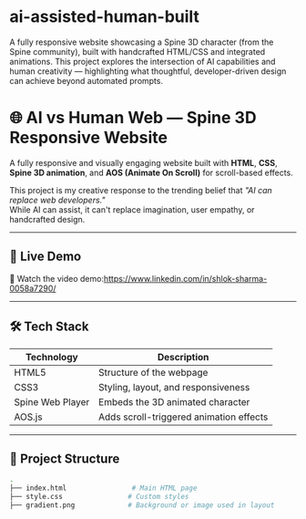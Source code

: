 # ai-assisted-human-built
A fully responsive website showcasing a Spine 3D character (from the Spine community), built with handcrafted HTML/CSS and integrated animations. This project explores the intersection of AI capabilities and human creativity — highlighting what thoughtful, developer-driven design can achieve beyond automated prompts.
# 🌐 AI vs Human Web — Spine 3D Responsive Website

A fully responsive and visually engaging website built with **HTML**, **CSS**, **Spine 3D animation**, and **AOS (Animate On Scroll)** for scroll-based effects.

This project is my creative response to the trending belief that *"AI can replace web developers."*  
While AI can assist, it can't replace imagination, user empathy, or handcrafted design.

---

## 🚀 Live Demo

🎥 Watch the video demo:https://www.linkedin.com/in/shlok-sharma-0058a7290/

---

## 🛠️ Tech Stack

| Technology | Description                                  |
|------------|----------------------------------------------|
| HTML5      | Structure of the webpage                    |
| CSS3       | Styling, layout, and responsiveness         |
| Spine Web Player | Embeds the 3D animated character      |
| AOS.js     | Adds scroll-triggered animation effects      |

---

## 📁 Project Structure

```bash
.
├── index.html                # Main HTML page
├── style.css                # Custom styles
├── gradient.png             # Background or image used in layout


